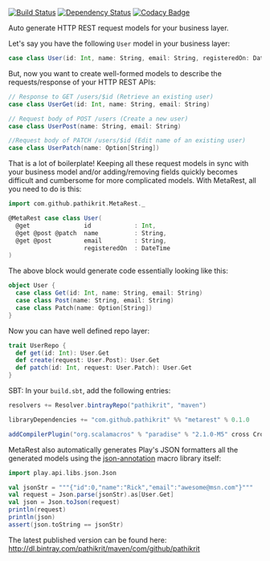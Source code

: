 [![Build Status](https://travis-ci.org/pathikrit/metarest.png)](http://travis-ci.org/pathikrit/metarest)
[![Dependency Status](https://www.versioneye.com/user/projects/54d0f1bc3ca08495310000a2/badge.svg?style=flat)](https://www.versioneye.com/user/projects/54d0f1bc3ca08495310000a2)
[![Codacy Badge](https://www.codacy.com/project/badge/8996098c68e44d0c8e6150c357f60f5d)](https://www.codacy.com/public/pathikrit/metarest)

Auto generate HTTP REST request models for your business layer.

Let's say you have the following `User` model in your business layer:

```scala
case class User(id: Int, name: String, email: String, registeredOn: DateTime)
```

But, now you want to create well-formed models to describe the requests/response of your HTTP REST APIs:
```scala
// Response to GET /users/$id (Retrieve an existing user)
case class UserGet(id: Int, name: String, email: String)

// Request body of POST /users (Create a new user)
case class UserPost(name: String, email: String)

//Request body of PATCH /users/$id (Edit name of an existing user)
case class UserPatch(name: Option[String])
```

That is a lot of boilerplate! Keeping all these request models in sync with your business model and/or adding/removing fields quickly becomes difficult and cumbersome for more complicated models.
With MetaRest, all you need to do is this:

```scala
import com.github.pathikrit.MetaRest._

@MetaRest case class User(
  @get               id            : Int,
  @get @post @patch  name          : String,
  @get @post         email         : String,
                     registeredOn  : DateTime
)
```

The above block would generate code essentially looking like this:
```scala
object User {
  case class Get(id: Int, name: String, email: String)
  case class Post(name: String, email: String)
  case class Patch(name: Option[String])
}
```

Now you can have well defined repo layer:
```scala
trait UserRepo {
  def get(id: Int): User.Get
  def create(request: User.Post): User.Get
  def patch(id: Int, request: User.Patch): User.Get
}
```

SBT: In your `build.sbt`, add the following entries:

```scala
resolvers += Resolver.bintrayRepo("pathikrit", "maven")

libraryDependencies += "com.github.pathikrit" %% "metarest" % 0.1.0

addCompilerPlugin("org.scalamacros" % "paradise" % "2.1.0-M5" cross CrossVersion.full)
```

MetaRest also automatically generates Play's JSON formatters all the generated models using
the [json-annotation](https://github.com/kifi/json-annotation) macro library itself:

```scala
import play.api.libs.json.Json

val jsonStr = """{"id":0,"name":"Rick","email":"awesome@msn.com"}"""
val request = Json.parse(jsonStr).as[User.Get]
val json = Json.toJson(request)
println(request)
println(json)
assert(json.toString == jsonStr)
```

The latest published version can be found here:
http://dl.bintray.com/pathikrit/maven/com/github/pathikrit
